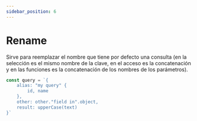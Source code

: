 ```yaml
---
sidebar_position: 6
---
```


# Rename
Sirve para reemplazar el nombre que tiene por defecto una consulta
(en la selección es el mismo nombre de la clave, en el acceso es
la concatenación y en las funciones es la concatenación de los
nombres de los parámetros).

```javascript
const query = `{
    alias: "my query" {
        id, name
    },
    other: other."field in".object,
    result: upperCase(text)
}`
```
